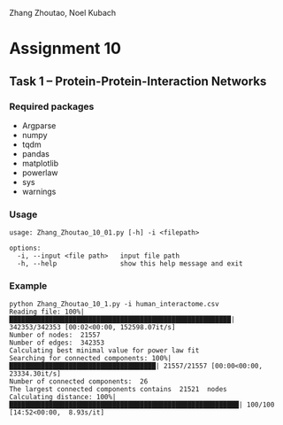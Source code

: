 Zhang Zhoutao, Noel Kubach

# Assignment 10

## Task 1 – Protein-Protein-Interaction Networks
### Required packages
* Argparse
* numpy
* tqdm
* pandas
* matplotlib
* powerlaw
* sys
* warnings

### Usage
````
usage: Zhang_Zhoutao_10_01.py [-h] -i <filepath>

options:
  -i, --input <file path>   input file path 
  -h, --help                show this help message and exit
````

### Example
````shell
python Zhang_Zhoutao_10_1.py -i human_interactome.csv
Reading file: 100%|████████████████████████████████████████████████████████| 342353/342353 [00:02<00:00, 152598.07it/s]
Number of nodes:  21557
Number of edges:  342353
Calculating best minimal value for power law fit
Searching for connected components: 100%|█████████████████████████████████████| 21557/21557 [00:00<00:00, 23334.30it/s]
Number of connected components:  26
The largest connected components contains  21521  nodes
Calculating distance: 100%|██████████████████████████████████████████████████████████| 100/100 [14:52<00:00,  8.93s/it]
````



